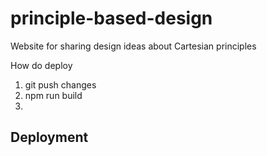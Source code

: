 # principle-based-design
Website for sharing design ideas about Cartesian principles


How do deploy 

1. git push changes
2. npm run build
2. 

## Deployment

